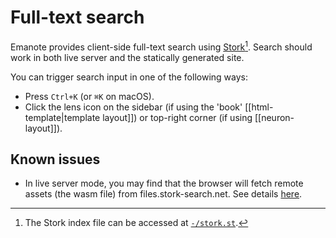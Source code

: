 # Full-text search

Emanote provides client-side full-text search using [Stork](https://stork-search.net/)[^1]. Search should work in both live server and the statically generated site.

You can trigger search input in one of the following ways:

- Press `Ctrl+K` (or `⌘K` on macOS). 
- Click the lens icon on the sidebar (if using the 'book' [[html-template|template layout]]) or top-right corner (if using [[neuron-layout]]).

## Known issues

- In live server mode, you may find that the browser will fetch remote assets (the wasm file) from files.stork-search.net. See details [here](https://github.com/jameslittle230/stork/issues/317#issuecomment-1258682222).

[^1]: The Stork index file can be accessed at [`-/stork.st`](-/stork.st). 